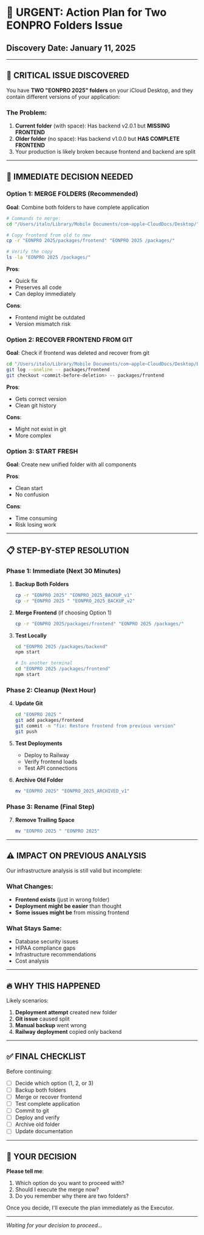 # 🚨 URGENT: Action Plan for Two EONPRO Folders Issue
## Discovery Date: January 11, 2025

---

## 🔴 CRITICAL ISSUE DISCOVERED

You have **TWO "EONPRO 2025" folders** on your iCloud Desktop, and they contain different versions of your application:

### The Problem:
1. **Current folder** (with space): Has backend v2.0.1 but **MISSING FRONTEND**
2. **Older folder** (no space): Has backend v1.0.0 but **HAS COMPLETE FRONTEND**
3. Your production is likely broken because frontend and backend are split

---

## 🎯 IMMEDIATE DECISION NEEDED

### Option 1: MERGE FOLDERS (Recommended)
**Goal**: Combine both folders to have complete application

```bash
# Commands to merge:
cd "/Users/italo/Library/Mobile Documents/com~apple~CloudDocs/Desktop/"

# Copy frontend from old to new
cp -r "EONPRO 2025/packages/frontend" "EONPRO 2025 /packages/"

# Verify the copy
ls -la "EONPRO 2025 /packages/"
```

**Pros**: 
- Quick fix
- Preserves all code
- Can deploy immediately

**Cons**:
- Frontend might be outdated
- Version mismatch risk

### Option 2: RECOVER FRONTEND FROM GIT
**Goal**: Check if frontend was deleted and recover from git

```bash
cd "/Users/italo/Library/Mobile Documents/com~apple~CloudDocs/Desktop/EONPRO 2025 "
git log --oneline -- packages/frontend
git checkout <commit-before-deletion> -- packages/frontend
```

**Pros**:
- Gets correct version
- Clean git history

**Cons**:
- Might not exist in git
- More complex

### Option 3: START FRESH
**Goal**: Create new unified folder with all components

**Pros**:
- Clean start
- No confusion

**Cons**:
- Time consuming
- Risk losing work

---

## 📋 STEP-BY-STEP RESOLUTION

### Phase 1: Immediate (Next 30 Minutes)

1. **Backup Both Folders**
   ```bash
   cp -r "EONPRO 2025" "EONPRO_2025_BACKUP_v1"
   cp -r "EONPRO 2025 " "EONPRO_2025_BACKUP_v2"
   ```

2. **Merge Frontend** (if choosing Option 1)
   ```bash
   cp -r "EONPRO 2025/packages/frontend" "EONPRO 2025 /packages/"
   ```

3. **Test Locally**
   ```bash
   cd "EONPRO 2025 /packages/backend"
   npm start
   
   # In another terminal
   cd "EONPRO 2025 /packages/frontend"  
   npm start
   ```

### Phase 2: Cleanup (Next Hour)

4. **Update Git**
   ```bash
   cd "EONPRO 2025 "
   git add packages/frontend
   git commit -m "fix: Restore frontend from previous version"
   git push
   ```

5. **Test Deployments**
   - Deploy to Railway
   - Verify frontend loads
   - Test API connections

6. **Archive Old Folder**
   ```bash
   mv "EONPRO 2025" "EONPRO_2025_ARCHIVED_v1"
   ```

### Phase 3: Rename (Final Step)

7. **Remove Trailing Space**
   ```bash
   mv "EONPRO 2025 " "EONPRO 2025"
   ```

---

## ⚠️ IMPACT ON PREVIOUS ANALYSIS

Our infrastructure analysis is still valid but incomplete:

### What Changes:
- **Frontend exists** (just in wrong folder)
- **Deployment might be easier** than thought
- **Some issues might be** from missing frontend

### What Stays Same:
- Database security issues
- HIPAA compliance gaps
- Infrastructure recommendations
- Cost analysis

---

## 🔥 WHY THIS HAPPENED

Likely scenarios:
1. **Deployment attempt** created new folder
2. **Git issue** caused split
3. **Manual backup** went wrong
4. **Railway deployment** copied only backend

---

## ✅ FINAL CHECKLIST

Before continuing:
- [ ] Decide which option (1, 2, or 3)
- [ ] Backup both folders
- [ ] Merge or recover frontend
- [ ] Test complete application
- [ ] Commit to git
- [ ] Deploy and verify
- [ ] Archive old folder
- [ ] Update documentation

---

## 🎯 YOUR DECISION

**Please tell me**:
1. Which option do you want to proceed with?
2. Should I execute the merge now?
3. Do you remember why there are two folders?

Once you decide, I'll execute the plan immediately as the Executor.

---

*Waiting for your decision to proceed...*
